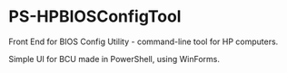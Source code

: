 # PS-HPBIOSConfigTool
Front End for BIOS Config Utility - command-line tool for HP computers.

Simple UI for BCU made in PowerShell, using WinForms.
